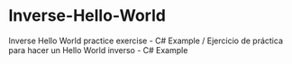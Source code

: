 # Inverse-Hello-World
Inverse Hello World practice exercise - C# Example / Ejercicio de práctica para hacer un Hello World inverso - C# Example
